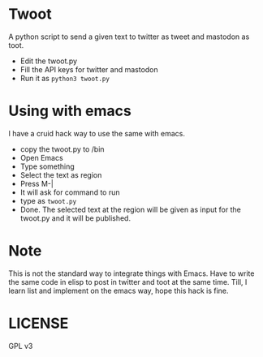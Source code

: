 # Twoot

A python script to send a given text to twitter as tweet and mastodon as toot.

- Edit the twoot.py
- Fill the API keys for twitter and mastodon
- Run it as `python3 twoot.py`


# Using with emacs

I have a cruid hack way to use the same with emacs.

- copy the twoot.py to /bin
- Open Emacs
- Type something
- Select the text as region
- Press M-| 
- It will ask for command to run
- type as `twoot.py`
- Done. The selected text at the region will be given as input for the twoot.py and it will be published.

# Note

This is not the standard way to integrate things with Emacs. Have to write the same code in elisp to post in twitter and toot at the same time.
Till, I learn list and implement on the emacs way, hope this hack is fine.


# LICENSE

GPL v3
